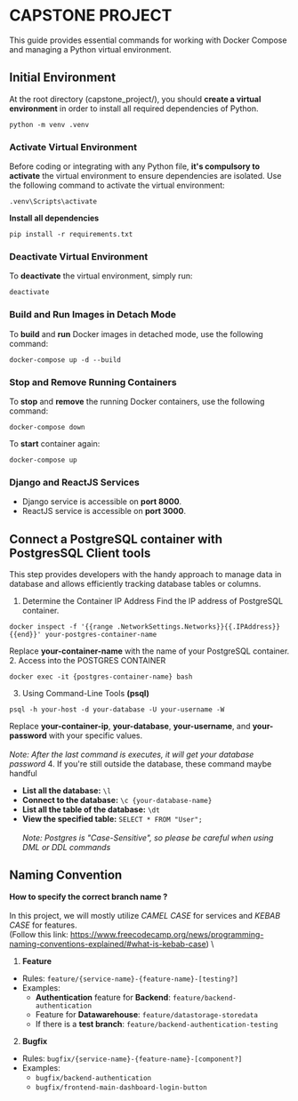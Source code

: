 # CAPSTONE PROJECT

This guide provides essential commands for working with Docker Compose and managing a Python virtual environment.
## Initial Environment
At the root directory (capstone_project/), you should **create a virtual environment** in order to install all required dependencies of Python.
```shell
python -m venv .venv
```

### Activate Virtual Environment

Before coding or integrating with any Python file, **it's compulsory to activate** the virtual environment to ensure dependencies are isolated. Use the following command to activate the virtual environment:

```shell
.venv\Scripts\activate
```

**Install all dependencies**
```shell
pip install -r requirements.txt
```

### Deactivate Virtual Environment
To **deactivate** the virtual environment, simply run:

```shell
deactivate
```

### Build and Run Images in Detach Mode

To **build** and **run** Docker images in detached mode, use the following command:
```shell
docker-compose up -d --build
```

### Stop and Remove Running Containers

To **stop** and **remove** the running Docker containers, use the following command:
```shell
docker-compose down
```
To **start** container again:
```shell
docker-compose up
```

### Django and ReactJS Services

- Django service is accessible on **port 8000**.
- ReactJS service is accessible on **port 3000**.

## Connect a PostgreSQL container with PostgresSQL Client tools
This step provides developers with the handy approach to manage data in database and allows efficiently tracking database tables or columns.

1. Determine the Container IP Address
Find the IP address of PostgreSQL container.
```shell
docker inspect -f '{{range .NetworkSettings.Networks}}{{.IPAddress}}{{end}}' your-postgres-container-name
```
Replace **your-container-name** with the name of your PostgreSQL container.
2. Access into the POSTGRES CONTAINER
```shell
docker exec -it {postgres-container-name} bash
```
3. Using Command-Line Tools **(psql)**
```shell
psql -h your-host -d your-database -U your-username -W
```
Replace **your-container-ip**,  **your-database**, **your-username**, and **your-password** with your specific values.
\
\
*Note: After the last command is executes, it will get your database password*
4. If you're still outside the database, these command maybe handful
- **List all the database:** ``\l``
- **Connect to the database:** ``\c {your-database-name}``
- **List all the table of the database:** ``\dt``
- **View the specified table:** ``SELECT * FROM "User";``
\
\
*Note: Postgres is "Case-Sensitive", so please be careful when using DML or DDL commands*

## Naming Convention
**How to specify the correct branch name ?**
\
\
In this project, we will mostly utilize *CAMEL CASE* for services and *KEBAB CASE* for features.
\
(Follow this link: https://www.freecodecamp.org/news/programming-naming-conventions-explained/#what-is-kebab-case)
\
1. **Feature**
- Rules: ``feature/{service-name}-{feature-name}-[testing?]``
- Examples:
    - **Authentication** feature for **Backend**: ``feature/backend-authentication``
    - Feature for **Datawarehouse**: ``feature/datastorage-storedata``
    - If there is a **test branch**: ``feature/backend-authentication-testing``
2. **Bugfix**
- Rules: ``bugfix/{service-name}-{feature-name}-[component?]``
- Examples:
    - ``bugfix/backend-authentication``
    - ``bugfix/frontend-main-dashboard-login-button``
